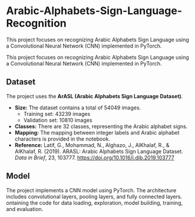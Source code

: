 # Arabic-Alphabets-Sign-Language-Recognition
 This project focuses on recognizing Arabic Alphabets Sign Language using a Convolutional Neural Network (CNN) implemented in PyTorch.


This project focuses on recognizing Arabic Alphabets Sign Language using a Convolutional Neural Network (CNN) implemented in PyTorch.

## Dataset

The project uses the **ArASL (Arabic Alphabets Sign Language Dataset)**.

-   **Size:** The dataset contains a total of 54049 images.
    -   Training set: 43239 images
    -   Validation set: 10810 images
-   **Classes:** There are 32 classes, representing the Arabic alphabet signs.
-   **Mapping:** The mapping between integer labels and Arabic alphabet characters is provided in the notebook.
-   **Reference:** Latif, G., Mohammad, N., Alghazo, J., AlKhalaf, R., & AlKhalaf, R. (2019). ARASL: Arabic Alphabets Sign Language Dataset. *Data in Brief*, 23, 103777. https://doi.org/10.1016/j.dib.2019.103777

## Model

The project implements a CNN model using PyTorch. The architecture includes convolutional layers, pooling layers, and fully connected layers.
ontaining the code for data loading, exploration, model building, training, and evaluation. 

